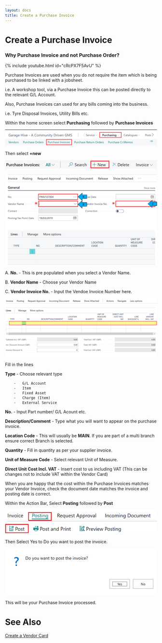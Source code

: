 ```yaml
---
layout: docs
title: Create a Purchase Invoice 
---
```


# Create a Purchase Invoice

### Why Purchase Invoice and not Purchase Order?  

{% include youtube.html id="cRcPX7F5AvU" %}

Purchase Invoices are used when you do not require the item which is being purchased to be linked with a jobsheet. 

i.e. A workshop tool, via a Purchase Invoice this can be posted directly to the relevant G/L Account.  

Also, Purchase Invoices can used for any bills coming into the business. 

i.e. Tyre Disposal Invoices, Utility Bills etc.  

Within the home screen select **Purchasing** followed by **Purchase Invoices**   

![](media/garagehive-create-a-purchase-invoice1.png)

Then select **+new**

![](media/garagehive-create-a-purchase-invoice2.png)

![](media/garagehive-create-a-purchase-invoice3.png)

A.  **No.** - This is pre populated when you select a Vendor Name. 

B.  **Vendor Name** - Choose your Vendor Name  

C.  **Vendor Invoice No.** - Input the Vendoe Invoice Number here. 

![](media/garagehive-create-a-purchase-invoice4.png)

Fill in the lines 

**Type**    - Choose relevant type 

        -   G/L Account
        -   Item 
        -   Fixed Asset 
        -   Charge (Item) 
        -   External Service 

**No.** - Input Part number/ G/L Acount etc.

**Description/Comment** - Type what you will want to appear on the purchase invoice. 

**Location Code** - This will usually be **MAIN**. If you are part of a multi branch ensure correct Branch is selected. 

**Quantity** - Fill in quantity as per your supplier invoice. 

**Unit of Measure Code**    - Select relevant Unit of Measure. 

**Direct Unit Cost Incl. VAT** - Insert cost to us including VAT (This can be changes not to include VAT within the Vendor Card) 

When you are happy that the cost within the Purchase Invoices matches your Vendor Invoice, check the document date matches the invoice and posting date is correct.

Within the Action Bar, Select **Posting** followed by **Post** 

![](media/garagehive-create-a-purchase-invoice5.png)

Then Select Yes to Do you want to post the invoice. 

![](media/garagehive-create-a-purchase-invoice6.png)

This will be your Purchase Invoice processed.  

#   See Also

 [Create a Vendor Card](https://docs.garagehive.co.uk/docs/garagehive-create-a-vendor-card.html "Create a Vendor Card") 

